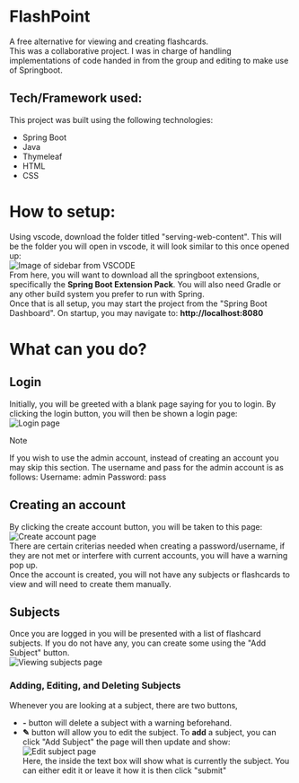 # FlashPoint
A free alternative for viewing and creating flashcards.<br>
This was a collaborative project. I was in charge of handling implementations of code handed in from the group and editing to make use of Springboot. <br>
## Tech/Framework used:

This project was built using the following technologies:

- Spring Boot
- Java
- Thymeleaf
- HTML
- CSS

# How to setup:
Using vscode, download the folder titled "serving-web-content". This will be the folder you will open in vscode, it will look similar to this once opened up: <br>
![Image of sidebar from VSCODE](/page_images/vscode_serving.png) <br>
From here, you will want to download all the springboot extensions, specifically the **Spring Boot Extension Pack**. You will also need Gradle or any other build system you prefer to run with Spring. <br>
Once that is all setup, you may start the project from the "Spring Boot Dashboard". On startup, you may navigate to: **http://localhost:8080**

# What can you do?
## Login
Initially, you will be greeted with a blank page saying for you to login. By clicking the login button, you will then be shown a login page: <br>
![Login page](/page_images/Login_Page.png) <br>

> [!Note]
> If you wish to use the admin account, instead of creating an account you may skip this section.
> The username and pass for the admin account is as follows:
> Username: admin
> Password: pass

## Creating an account
By clicking the create account button, you will be taken to this page: <br>
![Create account page](/page_images/Create_Account_Page.png) <br>
There are certain criterias needed when creating a password/username, if they are not met or interfere with current accounts, you will have a warning pop up. <br>
Once the account is created, you will not have any subjects or flashcards to view and will need to create them manually.

## Subjects
Once you are logged in you will be presented with a list of flashcard subjects. If you do not have any, you can create some using the "Add Subject" button. <br>
![Viewing subjects page](/page_images/Main_Page.png) <br>

### Adding, Editing, and Deleting Subjects
Whenever you are looking at a subject, there are two buttons, <br>
- **-** button will delete a subject with a warning beforehand. <br>
- **✎** button will allow you to edit the subject.
To **add** a subject, you can click "Add Subject" the page will then update and show:
![Edit subject page](/page_images/Edit_Subject_Page.png) <br>
Here, the inside the text box will show what is currently the subject. You can either edit it or leave it how it is then click "submit"

